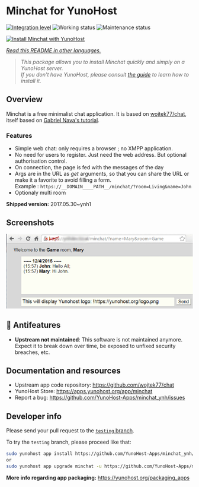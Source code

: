 <!--
N.B.: This README was automatically generated by <https://github.com/YunoHost/apps/tree/master/tools/readme_generator>
It shall NOT be edited by hand.
-->

# Minchat for YunoHost

[![Integration level](https://dash.yunohost.org/integration/minchat.svg)](https://dash.yunohost.org/appci/app/minchat) ![Working status](https://ci-apps.yunohost.org/ci/badges/minchat.status.svg) ![Maintenance status](https://ci-apps.yunohost.org/ci/badges/minchat.maintain.svg)

[![Install Minchat with YunoHost](https://install-app.yunohost.org/install-with-yunohost.svg)](https://install-app.yunohost.org/?app=minchat)

*[Read this README in other languages.](./ALL_README.md)*

> *This package allows you to install Minchat quickly and simply on a YunoHost server.*  
> *If you don't have YunoHost, please consult [the guide](https://yunohost.org/install) to learn how to install it.*

## Overview

Minchat is a free minimalist chat application. It is based on [wojtek77/chat](https://github.com/wojtek77/chat), itself based on [Gabriel Nava's tutorial](http://code.tutsplus.com/tutorials/how-to-create-a-simple-web-based-chat-application--net-5931).

### Features

- Simple web chat: only requires a browser ; no XMPP application.
- No need for users to register. Just need the web address. But optional authorisation control.
- On connection, the page is fed with the messages of the day
- Args are in the URL as *get* arguments, so that you can share the URL or make it a favorite to avoid filling a form.  
Example : `https://__DOMAIN____PATH__/minchat/?room=Living&name=John`
- Optionaly multi room

**Shipped version:** 2017.05.30~ynh1

## Screenshots

![Screenshot of Minchat](./doc/screenshots/minchat_ynh_screenshot01.gif)

## :red_circle: Antifeatures

- **Upstream not maintained**: This software is not maintained anymore. Expect it to break down over time, be exposed to unfixed security breaches, etc.

## Documentation and resources

- Upstream app code repository: <https://github.com/wojtek77/chat>
- YunoHost Store: <https://apps.yunohost.org/app/minchat>
- Report a bug: <https://github.com/YunoHost-Apps/minchat_ynh/issues>

## Developer info

Please send your pull request to the [`testing` branch](https://github.com/YunoHost-Apps/minchat_ynh/tree/testing).

To try the `testing` branch, please proceed like that:

```bash
sudo yunohost app install https://github.com/YunoHost-Apps/minchat_ynh/tree/testing --debug
or
sudo yunohost app upgrade minchat -u https://github.com/YunoHost-Apps/minchat_ynh/tree/testing --debug
```

**More info regarding app packaging:** <https://yunohost.org/packaging_apps>
